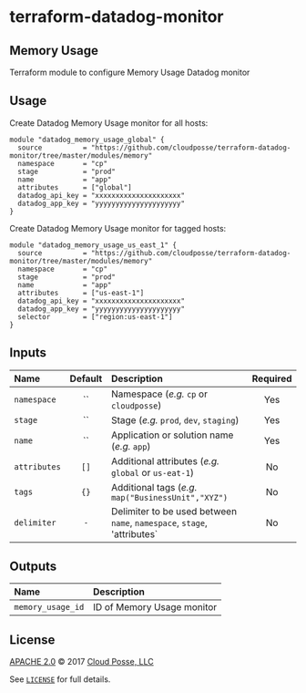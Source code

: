# terraform-datadog-monitor

## Memory Usage

Terraform module to configure Memory Usage Datadog monitor


## Usage

Create Datadog Memory Usage monitor for all hosts:

```hcl
module "datadog_memory_usage_global" {
  source          = "https://github.com/cloudposse/terraform-datadog-monitor/tree/master/modules/memory"
  namespace       = "cp"
  stage           = "prod"
  name            = "app"
  attributes      = ["global"]
  datadog_api_key = "xxxxxxxxxxxxxxxxxxxxx"
  datadog_app_key = "yyyyyyyyyyyyyyyyyyyyy"
}
```

Create Datadog Memory Usage monitor for tagged hosts:

```hcl
module "datadog_memory_usage_us_east_1" {
  source          = "https://github.com/cloudposse/terraform-datadog-monitor/tree/master/modules/memory"
  namespace       = "cp"
  stage           = "prod"
  name            = "app"
  attributes      = ["us-east-1"]
  datadog_api_key = "xxxxxxxxxxxxxxxxxxxxx"
  datadog_app_key = "yyyyyyyyyyyyyyyyyyyyy"
  selector        = ["region:us-east-1"]
}
```


## Inputs

|  Name                          |  Default                          |  Description                                                                                                                    | Required |
|:-------------------------------|:---------------------------------:|:--------------------------------------------------------------------------------------------------------------------------------|:--------:|
| `namespace`                    | ``                                | Namespace (_e.g._ `cp` or `cloudposse`)                                                                                         | Yes      |
| `stage`                        | ``                                | Stage (_e.g._ `prod`, `dev`, `staging`)                                                                                         | Yes      |
| `name`                         | ``                                | Application or solution name (_e.g._ `app`)                                                                                     | Yes      |
| `attributes`                   | `[]`                              | Additional attributes (_e.g._ `global` or `us-eat-1`)                                                                           | No       |
| `tags`                         | `{}`                              | Additional tags (_e.g._ `map("BusinessUnit","XYZ")`                                                                             | No       |
| `delimiter`                    | `-`                               | Delimiter to be used between `name`, `namespace`, `stage`, 'attributes`                                                         | No       |


## Outputs

| Name                        | Description                             |
|:----------------------------|:----------------------------------------|
| `memory_usage_id`           | ID of Memory Usage monitor              |


## License

[APACHE 2.0](LICENSE) © 2017 [Cloud Posse, LLC](https://cloudposse.com)

See [`LICENSE`](LICENSE) for full details.
